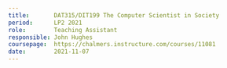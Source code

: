 ```yaml
---
title:       DAT315/DIT199 The Computer Scientist in Society
period:      LP2 2021
role:        Teaching Assistant
responsible: John Hughes
coursepage:  https://chalmers.instructure.com/courses/11081
date:        2021-11-07
---
```

